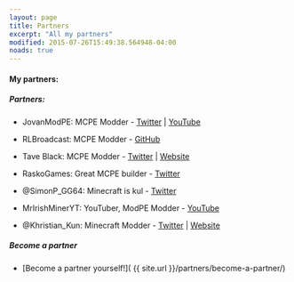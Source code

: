 ```yaml
---
layout: page
title: Partners
excerpt: "All my partners"
modified: 2015-07-26T15:49:38.564948-04:00
noads: true
---
```


#### My partners:

##### Partners:

* JovanModPE: MCPE Modder - [Twitter](https://twitter.com/JovanModPE/) | [YouTube](https://www.youtube.com/channel/UCPmdWkS93Szz20fLV2eGOvQ/)

* RLBroadcast: MCPE Modder - [GitHub](https://github.com/RLBroadcast/)

* Tave Black: MCPE Modder - [Twitter](https://twitter.com/Tave_Black/) | [Website](http://taveblacken.weebly.com/)

* RaskoGames: Great MCPE builder - [Twitter](https://twitter.com/RaskoGames/)

* @SimonP_GG64: Minecraft is kul - [Twitter](https://twitter.com/SimonP_GG64/)

* MrIrishMinerYT: YouTuber, ModPE Modder - [YouTube](https://www.youtube.com/c/mririshminer223CLICKHERE/)

* @Khristian_Kun: Minecraft Modder - [Twitter](https://twitter.com/Khristian_Kun/) | [Website](http://smartpe.github.io/)


##### Become a partner

* [Become a partner yourself!]( {{ site.url }}/partners/become-a-partner/)

